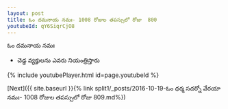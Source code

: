 ```yaml
---
layout: post
title: ఓం దమనాయ నమః- 1008 రోజుల తపస్సులో రోజు  800
youtubeId: qY6SiqrCjO8
---
```

 
 
 ఓం దమనాయ నమః  
 
 -  చెడ్డ వ్యక్తులను ఎవరు నియంత్రిస్తారు 
 
  
 
  
 
 
 
 
 
 


{% include youtubePlayer.html id=page.youtubeId %}
 
[Next]({{ site.baseurl }}{% link  split1/_posts/2016-10-19-ఓం ధర్మ సదర్నో వేరయా నమః- 1008 రోజుల తపస్సులో రోజు  809.md%})
 
